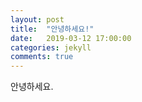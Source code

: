 ```yaml
---
layout: post
title:  "안녕하세요!"
date:   2019-03-12 17:00:00
categories: jekyll
comments: true
---
```

안녕하세요.